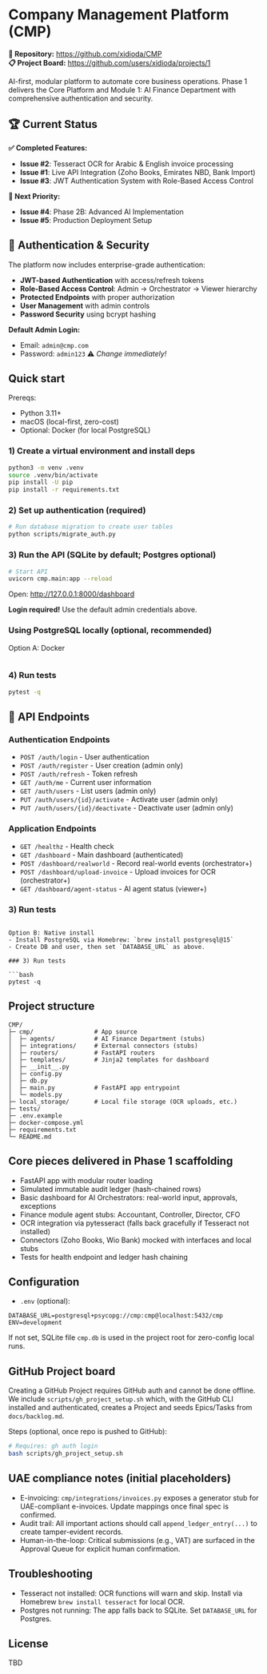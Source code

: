 # Company Management Platform (CMP)

**🔗 Repository:** https://github.com/xidioda/CMP  
**📋 Project Board:** https://github.com/users/xidioda/projects/1

AI-first, modular platform to automate core business operations. Phase 1 delivers the Core Platform and Module 1: AI Finance Department with comprehensive authentication and security.

## 🏆 Current Status

**✅ Completed Features:**
- **Issue #2**: Tesseract OCR for Arabic & English invoice processing
- **Issue #1**: Live API Integration (Zoho Books, Emirates NBD, Bank Import)
- **Issue #3**: JWT Authentication System with Role-Based Access Control

**🔄 Next Priority:**
- **Issue #4**: Phase 2B: Advanced AI Implementation
- **Issue #5**: Production Deployment Setup

## 🔐 Authentication & Security

The platform now includes enterprise-grade authentication:

- **JWT-based Authentication** with access/refresh tokens
- **Role-Based Access Control**: Admin → Orchestrator → Viewer hierarchy  
- **Protected Endpoints** with proper authorization
- **User Management** with admin controls
- **Password Security** using bcrypt hashing

**Default Admin Login:**
- Email: `admin@cmp.com`
- Password: `admin123` ⚠️ *Change immediately!*

## Quick start

Prereqs:
- Python 3.11+
- macOS (local-first, zero-cost)
- Optional: Docker (for local PostgreSQL)

### 1) Create a virtual environment and install deps

```bash
python3 -m venv .venv
source .venv/bin/activate
pip install -U pip
pip install -r requirements.txt
```

### 2) Set up authentication (required)

```bash
# Run database migration to create user tables
python scripts/migrate_auth.py
```

### 3) Run the API (SQLite by default; Postgres optional)

```bash
# Start API
uvicorn cmp.main:app --reload
```

Open: http://127.0.0.1:8000/dashboard

**Login required!** Use the default admin credentials above.

### Using PostgreSQL locally (optional, recommended)

Option A: Docker
```bash
```

### 4) Run tests

```bash
pytest -q
```

## 🚀 API Endpoints

### Authentication Endpoints
- `POST /auth/login` - User authentication
- `POST /auth/register` - User creation (admin only)  
- `POST /auth/refresh` - Token refresh
- `GET /auth/me` - Current user information
- `GET /auth/users` - List users (admin only)
- `PUT /auth/users/{id}/activate` - Activate user (admin only)
- `PUT /auth/users/{id}/deactivate` - Deactivate user (admin only)

### Application Endpoints
- `GET /healthz` - Health check
- `GET /dashboard` - Main dashboard (authenticated)
- `POST /dashboard/realworld` - Record real-world events (orchestrator+)
- `POST /dashboard/upload-invoice` - Upload invoices for OCR (orchestrator+)
- `GET /dashboard/agent-status` - AI agent status (viewer+)

### 3) Run tests
```

Option B: Native install
- Install PostgreSQL via Homebrew: `brew install postgresql@15`
- Create DB and user, then set `DATABASE_URL` as above.

### 3) Run tests

```bash
pytest -q
```

## Project structure

```
CMP/
├─ cmp/                 # App source
│  ├─ agents/           # AI Finance Department (stubs)
│  ├─ integrations/     # External connectors (stubs)
│  ├─ routers/          # FastAPI routers
│  ├─ templates/        # Jinja2 templates for dashboard
│  ├─ __init__.py
│  ├─ config.py
│  ├─ db.py
│  ├─ main.py           # FastAPI app entrypoint
│  └─ models.py
├─ local_storage/       # Local file storage (OCR uploads, etc.)
├─ tests/
├─ .env.example
├─ docker-compose.yml
├─ requirements.txt
└─ README.md
```

## Core pieces delivered in Phase 1 scaffolding
- FastAPI app with modular router loading
- Simulated immutable audit ledger (hash-chained rows)
- Basic dashboard for AI Orchestrators: real-world input, approvals, exceptions
- Finance module agent stubs: Accountant, Controller, Director, CFO
- OCR integration via pytesseract (falls back gracefully if Tesseract not installed)
- Connectors (Zoho Books, Wio Bank) mocked with interfaces and local stubs
- Tests for health endpoint and ledger hash chaining

## Configuration

- `.env` (optional):
```
DATABASE_URL=postgresql+psycopg://cmp:cmp@localhost:5432/cmp
ENV=development
```
If not set, SQLite file `cmp.db` is used in the project root for zero-config local runs.

## GitHub Project board

Creating a GitHub Project requires GitHub auth and cannot be done offline. We include `scripts/gh_project_setup.sh` which, with the GitHub CLI installed and authenticated, creates a Project and seeds Epics/Tasks from `docs/backlog.md`.

Steps (optional, once repo is pushed to GitHub):
```bash
# Requires: gh auth login
bash scripts/gh_project_setup.sh
```

## UAE compliance notes (initial placeholders)
- E-invoicing: `cmp/integrations/invoices.py` exposes a generator stub for UAE-compliant e-invoices. Update mappings once final spec is confirmed.
- Audit trail: All important actions should call `append_ledger_entry(...)` to create tamper-evident records.
- Human-in-the-loop: Critical submissions (e.g., VAT) are surfaced in the Approval Queue for explicit human confirmation.

## Troubleshooting
- Tesseract not installed: OCR functions will warn and skip. Install via Homebrew `brew install tesseract` for local OCR.
- Postgres not running: The app falls back to SQLite. Set `DATABASE_URL` for Postgres.

## License
TBD
